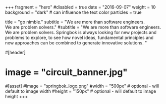 +++
fragment = "hero"
#disabled = true
date = "2016-09-07"
weight = 10
background = "dark" # can influence the text color
particles = true

title = "go nimble."
subtitle = "We are more than software engineers. <br> We are problem solvers."
#subtitle = "We are more than software engineers. We are problem solvers. Springbok is always looking for new projects and problems to explore, to see how novel ideas, fundamental principles and new approaches can be combined to generate innovative solutions. "

#[header]
#  image = "circuit_banner.jpg"

#[asset]
  #image = "springbok_logo.png"
  #width = "500px" # optional - will default to image width
  #height = "150px" # optional - will default to image height
+++
